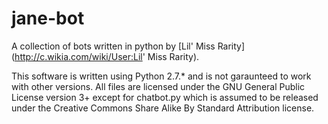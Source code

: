 jane-bot
========

A collection of bots written in python by [Lil' Miss Rarity](http://c.wikia.com/wiki/User:Lil' Miss Rarity).

This software is written using Python 2.7.* and is not garaunteed to work with other versions. All files are licensed under the GNU General Public License version 3+ except for chatbot.py which is assumed to be released under the Creative Commons Share Alike By Standard Attribution license.